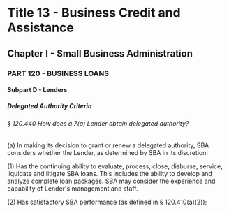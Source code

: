 
# Title 13 - Business Credit and Assistance
## Chapter I - Small Business Administration
### PART 120 - BUSINESS LOANS
#### Subpart D - Lenders
##### Delegated Authority Criteria
###### § 120.440 How does a 7(a) Lender obtain delegated authority?

(a) In making its decision to grant or renew a delegated authority, SBA considers whether the Lender, as determined by SBA in its discretion:

(1) Has the continuing ability to evaluate, process, close, disburse, service, liquidate and litigate SBA loans. This includes the ability to develop and analyze complete loan packages. SBA may consider the experience and capability of Lender's management and staff.

(2) Has satisfactory SBA performance (as defined in § 120.410(a)(2));
